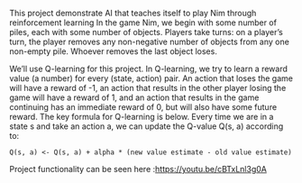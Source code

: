 This project demonstrate AI that teaches itself to play Nim through reinforcement learning
In the game Nim, we begin with some number of piles, each with some number of objects. Players take turns: on a player’s turn, the player removes any non-negative number of objects from any one non-empty pile. Whoever removes the last object loses.

We’ll use Q-learning for this project.
In Q-learning, we try to learn a reward value (a number) for every (state, action) pair. An action that loses the game will have a reward of -1, an action that results in the other player losing the game will have a reward of 1, and an action that results in the game continuing has an immediate reward of 0, but will also have some future reward.
The key formula for Q-learning is below. Every time we are in a state s and take an action a, we can update the Q-value Q(s, a) according to:
```
Q(s, a) <- Q(s, a) + alpha * (new value estimate - old value estimate)
```

Project functionality can be seen here :https://youtu.be/cBTxLnl3g0A
